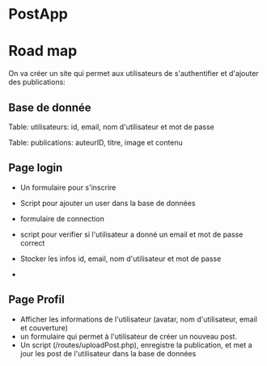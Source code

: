 # PostApp

# Road map

On va créer un site qui permet aux utilisateurs de s'authentifier et d'ajouter des publications:

## Base de donnée

Table: utilisateurs: id, email, nom d'utilisateur et mot de passe

Table: publications: auteurID, titre, image et contenu

## Page login

- Un formulaire pour s'inscrire
- Script pour ajouter un user dans la base de données 

- formulaire de connection 
- script pour verifier si l'utilisateur a donné un email et mot de passe correct
- Stocker les infos id, email, nom d'utilisateur et mot de passe

-
## Page Profil

- Afficher les informations de l'utilisateur (avatar, nom d'utilisateur, email et couverture) 
- un formulaire qui permet à l'utilisateur de créer un nouveau post. 
- Un script (/routes/uploadPost.php), enregistre la publication, et met a jour les post de l'utilisateur dans la base de données

